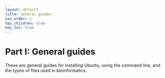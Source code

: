 ```yaml
---
layout: default
title: General guides
nav_order: 1
has_children: true
has_toc: True
---
```


# Part I: General guides

These are general guides for installing Ubuntu, using the command line, and the types of files used in bioinformatics.
